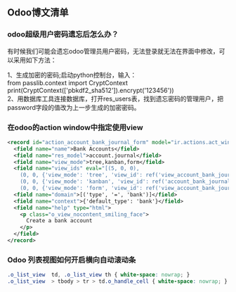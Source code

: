 ## Odoo博文清单  

### odoo超级用户密码遗忘后怎么办？   
有时候我们可能会遗忘odoo管理员用户密码，无法登录就无法在界面中修改，可以采用如下方法：

1、生成加密的密码;启动python控制台，输入：  
from passlib.context import CryptContext
print(CryptContext(['pbkdf2_sha512']).encrypt('123456'))  
2、用数据库工具连接数据库，打开res_users表，找到遗忘密码的管理用户，把password字段的值改为上一步生成的加密密码。  

### 在odoo的action window中指定使用view  
```xml
<record id="action_account_bank_journal_form" model="ir.actions.act_window">
  <field name="name">Bank Accounts</field>
  <field name="res_model">account.journal</field>
  <field name="view_mode">tree,kanban,form</field>
  <field name="view_ids" eval="[(5, 0, 0),
    (0, 0, {'view_mode': 'tree', 'view_id': ref('view_account_bank_journal_tree')}),
    (0, 0, {'view_mode': 'kanban', 'view_id': ref('account_bank_journal_view_kanban')}),
    (0, 0, {'view_mode': 'form', 'view_id': ref('view_account_bank_journal_form')})]"/>
  <field name="domain">[('type', '=', 'bank')]</field>
  <field name="context">{'default_type': 'bank'}</field>
  <field name="help" type="html">
    <p class="o_view_nocontent_smiling_face">
      Create a bank account
    </p>
  </field>
</record>
```

### Odoo 列表视图如何开启横向自动滚动条  
```css
.o_list_view  td, .o_list_view th { white-space: nowrap; }
.o_list_view  > tbody > tr > td.o_handle_cell { white-space: nowrap; }
```

